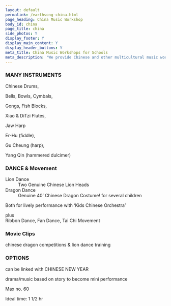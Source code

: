 ```yaml
---
layout: default
permalink: /earthsong-china.html
page_heading: China Music Workshop
body_id: china
page_title: china
side_photos: Y
display_footer: Y 
display_main_content: Y
display_header_buttons: Y
meta_title: China Music Workshops for Schools
meta_description: "We provide Chinese and other multicultural music workshops for schools."
---
```

<div class="text_box" id="many_instruments">
    <h3>MANY INSTRUMENTS</h3>
    <p>Chinese Drums,</p>
    <p>Bells, Bowls, Cymbals,</p>
    <p>Gongs, Fish Blocks,</p>
    <p>Xiao &amp; DiTzi Flutes,</p>
    <p>Jaw Harp</p>
    <p>Er-Hu (fiddle),</p>
    <p>Gu Cheung (harp),</p> 
    <p>Yang Qin (hammered dulcimer)</p>  
</div>

<div class="text_box" id="dance">
    <h3>DANCE &amp; Movement</h3>
    <dl>
        <dt>Lion Dance</dt>
        <dd>Two Genuine Chinese Lion Heads</dd>
        <dt>Dragon Dance</dt>
        <dd>Genuine 40’ Chinese Dragon Costume!
        for several children
        </dd> 
    </dl>
    <p>Both for lively performance
    with ‘Kids Chinese Orchestra’</p>
    <p>plus<br />
    Ribbon Dance, Fan Dance, Tai Chi Movement</p>       
</div>

<div class="text_box" id="movie_clips">
    <h3>Movie Clips</h3>
    <p>chinese dragon competitions &amp; lion dance training</p>
</div>

<div class="text_box" id="options">
    <h3>OPTIONS</h3>
    <p>can be linked with
    CHINESE NEW YEAR</p>
    <p>drama/music based on story
    to become mini performance</p>
</div>

<div class="text_box" id="spec">
    <p>Max  no. 60</p>
    <p class="last_item">Ideal  time:  1 1/2 hr</p>
</div>
